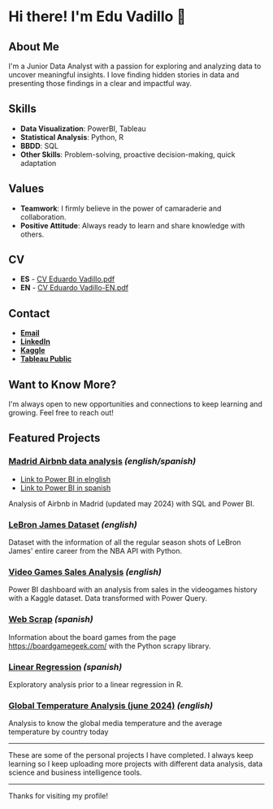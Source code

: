 # Hi there! I'm Edu Vadillo 👋

## About Me
I'm a Junior Data Analyst with a passion for exploring and analyzing data to uncover meaningful insights. I love finding hidden stories in data and presenting those findings in a clear and impactful way.

## Skills
- **Data Visualization**: PowerBI, Tableau
- **Statistical Analysis**: Python, R
- **BBDD**: SQL
- **Other Skills**: Problem-solving, proactive decision-making, quick adaptation

## Values
- **Teamwork**: I firmly believe in the power of camaraderie and collaboration.
- **Positive Attitude**: Always ready to learn and share knowledge with others.

## CV
- **ES** - [CV Eduardo Vadillo.pdf](https://github.com/user-attachments/files/15980110/CV.Eduardo.Vadillo.pdf)
- **EN** - [CV Eduardo Vadillo-EN.pdf](https://github.com/user-attachments/files/16027797/CV.Eduardo.Vadillo-EN.pdf)

  
## Contact
- [**Email**](eduvadillo.garcia@gmail.com)
- [**LinkedIn**](https://www.linkedin.com/in/eduvadillogarcia)
- [**Kaggle**](https://www.kaggle.com/eduvadillo)
- [**Tableau Public**](https://public.tableau.com/app/profile/edu.vadillo/vizzes)

## Want to Know More?
I'm always open to new opportunities and connections to keep learning and growing. Feel free to reach out!

## Featured Projects

### [Madrid Airbnb data analysis](https://www.linkedin.com/pulse/an%C3%A1lisis-airbnb-madrid-eduardo-vadillo-garc%C3%ADa-jxmkf/?trackingId=XyY%2FWn7cR2yOIbgNIIPzCg%3D%3D) *(english/spanish)*
* [Link to Power BI in elnglish](https://app.powerbi.com/view?r=eyJrIjoiNzlhMDgwZGEtMmNhYy00MTcxLWE5YzYtZjRkMDc5ODYyMmMxIiwidCI6ImFhODQyZjU4LTgwZGUtNGFlNC04YjMxLWNlZmE4N2MwODkyNCIsImMiOjl9)
* [Link to Power BI in spanish](https://app.powerbi.com/view?r=eyJrIjoiZDAxMjhjMWUtNjUwYS00NzRhLThkODctY2UxM2E5MGI2MjUyIiwidCI6ImFhODQyZjU4LTgwZGUtNGFlNC04YjMxLWNlZmE4N2MwODkyNCIsImMiOjl9)
  
Analysis of Airbnb in Madrid (updated may 2024) with SQL and Power BI.

### [LeBron James Dataset](https://www.kaggle.com/datasets/eduvadillo/lebron-james-career-shots) *(english)*
Dataset with the information of all the regular season shots of LeBron James' entire career from the NBA API with Python.

### [Video Games Sales Analysis](https://app.powerbi.com/view?r=eyJrIjoiNDAwY2ViMDAtNDY2Mi00YmYwLWE2OTgtOWY5NmIzNTNlMTJjIiwidCI6ImFhODQyZjU4LTgwZGUtNGFlNC04YjMxLWNlZmE4N2MwODkyNCIsImMiOjl9) *(english)*
Power BI dashboard with an analysis from sales in the videogames history with a Kaggle dataset. Data transformed with Power Query. 

### [Web Scrap](https://github.com/vadillo86/Web-Scrap) *(spanish)*
Information about the board games from the page https://boardgamegeek.com/ with the Python scrapy library. 

### [Linear Regression](https://github.com/vadillo86/Linear-regression?tab=readme-ov-file) *(spanish)*
Exploratory analysis prior to a linear regression in R.

### [Global Temperature Analysis (june 2024)](https://www.kaggle.com/code/eduvadillo/global-temperature-analysis-june-2024) *(english)*
Analysis to know the global media temperature and the average temperature by country today

---

These are some of the personal projects I have completed.
I always keep learning so I keep uploading more projects with different data analysis, data science and business intelligence tools.

---
Thanks for visiting my profile!
